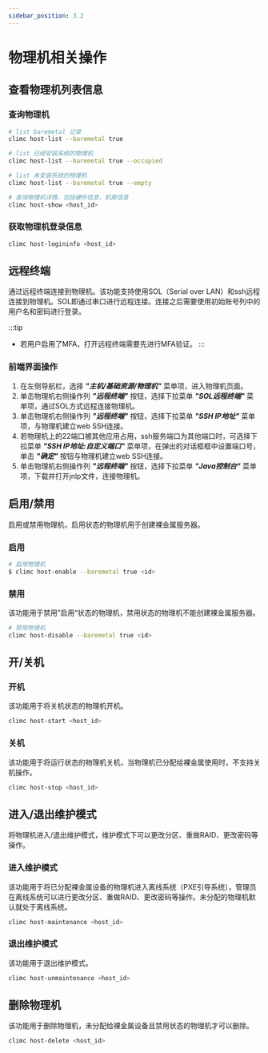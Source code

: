 ```yaml
---
sidebar_position: 3.2
---
```


# 物理机相关操作

## 查看物理机列表信息

### 查询物理机

```bash
# list baremetal 记录
climc host-list --baremetal true

# list 已经安装系统的物理机
climc host-list --baremetal true --occupied

# list 未安装系统的物理机
climc host-list --baremetal true --empty

# 查询物理机详情，包括硬件信息，机房信息
climc host-show <host_id>
```

### 获取物理机登录信息

```bash
climc host-logininfo <host_id>
```

## 远程终端

通过远程终端连接到物理机。该功能支持使用SOL（Serial over LAN）和ssh远程连接到物理机。SOL即通过串口进行远程连接。连接之后需要使用初始账号列中的用户名和密码进行登录。

:::tip
- 若用户启用了MFA，打开远程终端需要先进行MFA验证。
:::

### 前端界面操作

1. 在左侧导航栏，选择 **_"主机/基础资源/物理机"_** 菜单项，进入物理机页面。
2. 单击物理机右侧操作列 **_"远程终端"_** 按钮，选择下拉菜单 **_"SOL远程终端"_** 菜单项，通过SOL方式远程连接物理机。
3. 单击物理机右侧操作列 **_"远程终端"_** 按钮，选择下拉菜单 **_"SSH IP地址"_** 菜单项，与物理机建立web SSH连接。
4. 若物理机上的22端口被其他应用占用，ssh服务端口为其他端口时，可选择下拉菜单 **_"SSH IP地址:自定义端口"_** 菜单项，在弹出的对话框框中设置端口号，单击 **_"确定"_** 按钮与物理机建立web SSH连接。
5. 单击物理机右侧操作列 **_"远程终端"_** 按钮，选择下拉菜单 **_"Java控制台"_** 菜单项，下载并打开jnlp文件，连接物理机。

## 启用/禁用

启用或禁用物理机，启用状态的物理机用于创建裸金属服务器。

### 启用

```bash
# 启用物理机
$ climc host-enable --baremetal true <id>
```

### 禁用

该功能用于禁用”启用“状态的物理机，禁用状态的物理机不能创建裸金属服务器。

```bash
# 禁用物理机
climc host-disable --baremetal true <id>
```

## 开/关机

### 开机

该功能用于将关机状态的物理机开机。

```bash
climc host-start <host_id>
```

### 关机

该功能用于将运行状态的物理机关机，当物理机已分配给裸金属使用时，不支持关机操作。

```bash
climc host-stop <host_id>
```

## 进入/退出维护模式

将物理机进入/退出维护模式，维护模式下可以更改分区、重做RAID、更改密码等操作。

### 进入维护模式

该功能用于将已分配裸金属设备的物理机进入离线系统（PXE引导系统），管理员在离线系统可以进行更改分区、重做RAID、更改密码等操作。未分配的物理机默认就处于离线系统。

```bash
climc host-maintenance <host_id>
```

### 退出维护模式

该功能用于退出维护模式。

```bash
climc host-unmaintenance <host_id>
```

## 删除物理机


该功能用于删除物理机，未分配给裸金属设备且禁用状态的物理机才可以删除。

```bash
climc host-delete <host_id>
```
